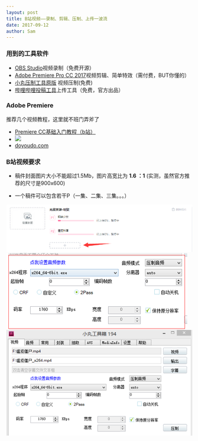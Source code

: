 ```yaml
---
layout: post
title: B站视频——录制、剪辑、压制、上传一波流
date: 2017-09-12
author: Sam
---
```


### 用到的工具软件
* [OBS Studio](https://obsproject.com/download)视频录制（免费开源）
* [Adobe Premiere Pro CC 2017](http://www.adobe.com/cn/products/premiere/free-trial-download.html)视频剪辑、简单特效（需付费，BUT你懂的）
* [小丸压制工具原版](http://maruko.appinn.me/#)  视频压制(免费)
* [哔哩哔哩投稿工具](https://member.bilibili.com/video/resubmit.html)上传工具（免费，官方出品） 


### Adobe Premiere
推荐几个视频教程，这里就不班门弄斧了
* [Premiere CC基础入门教程（b站）](https://www.bilibili.com/video/av8703816/)
*  ![](http://a.36krcnd.com/nil_class/b2827927-5d24-46cf-ac3f-6f861e20834f/new_logo.png)
* [doyoudo.com](http://doyoudo.com/)

### B站视频要求

* 稿件封面图片大小不能超过1.5Mb，图片高宽比为 **1.6 ：1** (实测，虽然官方推荐的尺寸是900x600)

* 一个稿件可以包含若干P（一集、二集、三集。。。）

![](/images/sam/bili/add-p.png)
![](/images/sam/bili/xiaow-a-config.png)
![](/images/sam/bili/xiaow-v-config.png)
